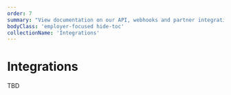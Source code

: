 ```yaml
---
order: 7
summary: "View documentation on our API, webhooks and partner integrations"
bodyClass: 'employer-focused hide-toc'
collectionName: 'Integrations'
---
```


# Integrations

TBD
